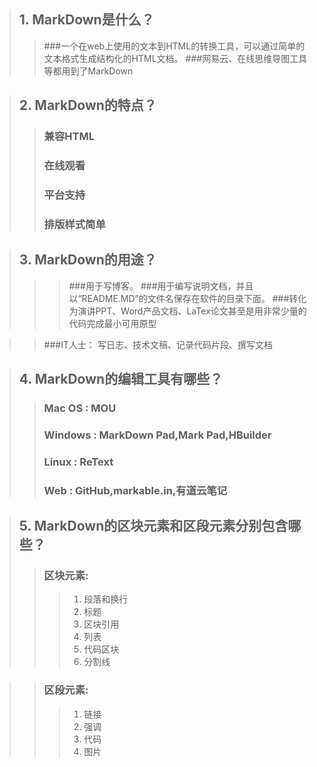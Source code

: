 > ## 1.	MarkDown是什么？
>> ###一个在web上使用的文本到HTML的转换工具，可以通过简单的文本格式生成结构化的HTML文档。
>> ###网易云、在线思维导图工具等都用到了MarkDown

> ## 2.	MarkDown的特点？
>> ### 兼容HTML 
>> ### 在线观看
>> ### 平台支持
>> ### 排版样式简单

> ## 3.	MarkDown的用途？
>>> ###用于写博客。
>>> ###用于编写说明文档，并且以“README.MD”的文件名保存在软件的目录下面。
>>> ###转化为演讲PPT、Word产品文档、LaTex论文甚至是用非常少量的代码完成最小可用原型

>> ###IT人士： 写日志、技术文稿、记录代码片段、撰写文档

> ## 4.	MarkDown的编辑工具有哪些？
>> ### Mac OS : MOU
>> ### Windows : MarkDown Pad,Mark Pad,HBuilder
>> ### Linux :  ReText
>> ### Web : GitHub,markable.in,有道云笔记

> ## 5.	MarkDown的区块元素和区段元素分别包含哪些？
>> ### 区块元素:
>>> 1. 段落和换行
>>> 2. 标题
>>> 3. 区块引用
>>> 4. 列表
>>> 5. 代码区块
>>> 6. 分割线

>> ### 区段元素:
>>> 1. 链接
>>> 2. 强调
>>> 3. 代码
>>> 4. 图片

